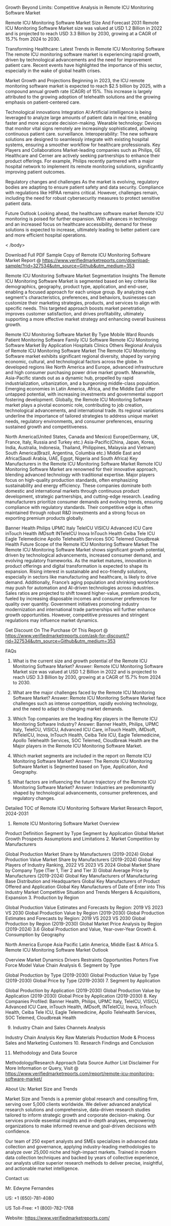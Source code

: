 Growth Beyond Limits: Competitive Analysis in Remote ICU Monitoring Software Market


Remote ICU Monitoring Software Market Size And Forecast 2031
Remote ICU Monitoring Software Market size was valued at USD 1.2 Billion in 2022 and is projected to reach USD 3.3 Billion by 2030, growing at a CAGR of 15.7% from 2024 to 2030.

Transforming Healthcare: Latest Trends in Remote ICU Monitoring Software
The remote ICU monitoring software market is experiencing rapid growth, driven by technological advancements and the need for improvement patient care. Recent events have highlighted the importance of this sector, especially in the wake of global health crises.

Market Growth and Projections
Beginning in 2023, the ICU remote monitoring software market is expected to reach $2.5 billion by 2025, with a compound annual growth rate (CAGR) of 15%. This increase is largely attributed to the growing adoption of telehealth solutions and the growing emphasis on patient-centered care.

Technological innovations
Integration AI:Artificial intelligence is being leveraged to analyze large amounts of patient data in real time, enabling faster and more accurate decision-making.
Wearable technology: Devices that monitor vital signs remotely are increasingly sophisticated, allowing continuous patient care. surveillance.
Interoperability: The new software solutions are designed to seamlessly integrate with existing hospital systems, ensuring a smoother workflow for healthcare professionals.
Key Players and Collaborations
Market-leading companies such as Philips, GE Healthcare and Cerner are actively seeking partnerships to enhance their product offerings. For example, Philips recently partnered with a major hospital network to implement its remote monitoring solutions, significantly improving patient outcomes.

Regulatory changes and challenges
As the market is evolving, regulatory bodies are adapting to ensure patient safety and data security. Compliance with regulations like HIPAA remains critical. However, challenges remain, including the need for robust cybersecurity measures to protect sensitive patient data.

Future Outlook
Looking ahead, the healthcare software market Remote ICU monitoring is poised for further expansion. With advances in technology and an increased focus on healthcare accessibility, demand for these solutions is expected to increase, ultimately leading to better patient care and more efficient hospital operations.

< /body>

Download Full PDF Sample Copy of Remote ICU Monitoring Software Market Report @ https://www.verifiedmarketreports.com/download-sample/?rid=327534&utm_source=Github&utm_medium=353

Remote ICU Monitoring Software Market Segmentation Insights
The Remote ICU Monitoring Software Market is segmented based on key criteria like demographics, geography, product type, application, and end-user, enabling a focused approach for each unique group. By analyzing each segment's characteristics, preferences, and behaviors, businesses can customize their marketing strategies, products, and services to align with specific needs. This targeted approach boosts market penetration, improves customer satisfaction, and drives profitability, ultimately supporting a more effective market strategy and enhancing overall business growth.

Remote ICU Monitoring Software Market By Type
Mobile Ward Rounds
Patient Monitoring Software
Family ICU Software
Remote ICU Monitoring Software Market By Application
Hospitals
Clinics
Others
Regional Analysis of Remote ICU Monitoring Software Market
The Remote ICU Monitoring Software market exhibits significant regional diversity, shaped by varying economic, cultural, and technological factors across the globe. In developed regions like North America and Europe, advanced infrastructure and high consumer purchasing power drive market growth. Meanwhile, Asia-Pacific stands out as a dynamic hub, propelled by rapid industrialization, urbanization, and a burgeoning middle-class population. Emerging economies in Latin America, Africa, and the Middle East offer untapped potential, with increasing investments and governmental support fostering development. Globally, the Remote ICU Monitoring Software market plays a pivotal economic role, contributing to job creation, technological advancements, and international trade. Its regional variations underline the importance of tailored strategies to address unique market needs, regulatory environments, and consumer preferences, ensuring sustained growth and competitiveness.

North America(United States, Canada and Mexico)
Europe(Germany, UK, France, Italy, Russia and Turkey etc.)
Asia-Pacific(China, Japan, Korea, India, Australia, Indonesia, Thailand, Philippines, Malaysia and Vietnam)
South America(Brazil, Argentina, Columbia etc.)
Middle East and Africa(Saudi Arabia, UAE, Egypt, Nigeria and South Africa)
Key Manufacturers in the Remote ICU Monitoring Software Market
Remote ICU Monitoring Software Market are renowned for their innovative approach, blending advanced technology with traditional expertise. Major players focus on high-quality production standards, often emphasizing sustainability and energy efficiency. These companies dominate both domestic and international markets through continuous product development, strategic partnerships, and cutting-edge research. Leading manufacturers prioritize consumer demands and evolving trends, ensuring compliance with regulatory standards. Their competitive edge is often maintained through robust R&D investments and a strong focus on exporting premium products globally.

Banner Health
Philips
UPMC Italy
TeleICU
VISICU
Advanced ICU Care
inTouch Health
iMDsoft
INTeleICU
Inova
InTouch Health
Ceiba Tele ICU
Eagle Telemedicine
Apollo Telehealth Services
SOC Telemed
Cloudbreak Health
Future Scope of the Remote ICU Monitoring Software Market
The Remote ICU Monitoring Software Market shows significant growth potential, driven by technological advancements, increased consumer demand, and evolving regulatory frameworks. As the market matures, innovation in product offerings and digital transformation is expected to shape its expansion. Rising interest in sustainable and eco-friendly solutions, especially in sectors like manufacturing and healthcare, is likely to drive demand. Additionally, France’s aging population and shrinking workforce may push for automation and AI-driven technologies across industries. Sales ratios are projected to shift toward higher-value, premium products, fueled by increasing disposable incomes and consumer preferences for quality over quantity. Government initiatives promoting industry modernization and international trade partnerships will further enhance growth opportunities. However, competitive pressures and stringent regulations may influence market dynamics.

Get Discount On The Purchase Of This Report @ https://www.verifiedmarketreports.com/ask-for-discount/?rid=327534&utm_source=Github&utm_medium=353

FAQs
1. What is the current size and growth potential of the Remote ICU Monitoring Software Market?
Answer: Remote ICU Monitoring Software Market size was valued at USD 1.2 Billion in 2022 and is projected to reach USD 3.3 Billion by 2030, growing at a CAGR of 15.7% from 2024 to 2030.

2. What are the major challenges faced by the Remote ICU Monitoring Software Market?
Answer: Remote ICU Monitoring Software Market face challenges such as intense competition, rapidly evolving technology, and the need to adapt to changing market demands.

3. Which Top companies are the leading Key players in the Remote ICU Monitoring Software Industry?
Answer: Banner Health, Philips, UPMC Italy, TeleICU, VISICU, Advanced ICU Care, inTouch Health, iMDsoft, INTeleICU, Inova, InTouch Health, Ceiba Tele ICU, Eagle Telemedicine, Apollo Telehealth Services, SOC Telemed, Cloudbreak Health are the Major players in the Remote ICU Monitoring Software Market.

4. Which market segments are included in the report on Remote ICU Monitoring Software Market?
Answer: The Remote ICU Monitoring Software Market is Segmented based on Type, Application, And Geography.

5. What factors are influencing the future trajectory of the Remote ICU Monitoring Software Market?
Answer: Industries are predominantly shaped by technological advancements, consumer preferences, and regulatory changes.

Detailed TOC of Remote ICU Monitoring Software Market Research Report, 2024-2031
1. Remote ICU Monitoring Software Market Overview

Product Definition
Segment by Type
Segment by Application
Global Market Growth Prospects
Assumptions and Limitations
2. Market Competition by Manufacturers

Global Production Market Share by Manufacturers (2019-2024)
Global Production Value Market Share by Manufacturers (2019-2024)
Global Key Players of Industry Ranking, 2022 VS 2023 VS 2024
Global Market Share by Company Type (Tier 1, Tier 2 and Tier 3)
Global Average Price by Manufacturers (2019-2024)
Global Key Manufacturers of Manufacturing Base Distribution and Headquarters
Global Key Manufacturers of Product Offered and Application
Global Key Manufacturers of Date of Enter into This Industry
Market Competitive Situation and Trends
Mergers & Acquisitions, Expansion
3. Production by Region

Global Production Value Estimates and Forecasts by Region: 2019 VS 2023 VS 2030
Global Production Value by Region (2019-2030)
Global Production Estimates and Forecasts by Region: 2019 VS 2023 VS 2030
Global Production by Region (2019-2030)
Global Market Price Analysis by Region (2019-2024) 3.6 Global Production and Value, Year-over-Year Growth
4. Consumption by Geography

North America
Europe
Asia Pacific
Latin America, Middle East & Africa
5. Remote ICU Monitoring Software Market Outlook

Overview
Market Dynamics
Drivers
Restraints
Opportunities
Porters Five Force Model
Value Chain Analysis 
6. Segment by Type

Global Production by Type (2019-2030)
Global Production Value by Type (2019-2030)
Global Price by Type (2019-2030)
7. Segment by Application

Global Production by Application (2019-2030)
Global Production Value by Application (2019-2030)
Global Price by Application (2019-2030)
8. Key Companies Profiled: Banner Health, Philips, UPMC Italy, TeleICU, VISICU, Advanced ICU Care, inTouch Health, iMDsoft, INTeleICU, Inova, InTouch Health, Ceiba Tele ICU, Eagle Telemedicine, Apollo Telehealth Services, SOC Telemed, Cloudbreak Health

9. Industry Chain and Sales Channels Analysis

Industry Chain Analysis
Key Raw Materials
Production Mode & Process
Sales and Marketing
Customers
10. Research Findings and Conclusion

11. Methodology and Data Source

Methodology/Research Approach
Data Source
Author List
Disclaimer
For More Information or Query, Visit @ https://www.verifiedmarketreports.com/report/remote-icu-monitoring-software-market/

About Us: Market Size and Trends

Market Size and Trends is a premier global research and consulting firm, serving over 5,000 clients worldwide. We deliver advanced analytical research solutions and comprehensive, data-driven research studies tailored to inform strategic growth and corporate decision-making. Our services provide essential insights and in-depth analyses, empowering organizations to make informed revenue and goal-driven decisions with confidence.

Our team of 250 expert analysts and SMEs specializes in advanced data collection and governance, applying industry-leading methodologies to analyze over 25,000 niche and high-impact markets. Trained in modern data collection techniques and backed by years of collective experience, our analysts utilize superior research methods to deliver precise, insightful, and actionable market intelligence.

Contact us:

Mr. Edwyne Fernandes

US: +1 (650)-781-4080

US Toll-Free: +1 (800)-782-1768

Website: https://www.verifiedmarketreports.com/
